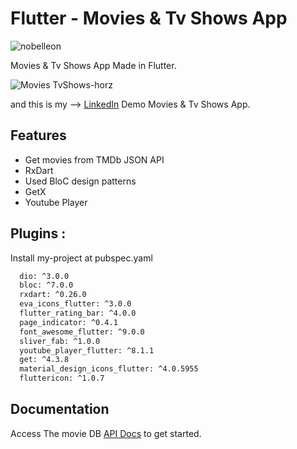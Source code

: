 # Flutter - Movies & Tv Shows App

<p align="left"> <img src="https://komarev.com/ghpvc/?username=Nobelleon&label=Profile%20views&color=0e75b6&style=flat" alt="nobelleon" /> </p>

Movies & Tv Shows App Made in Flutter.

![Movies TvShows-horz](https://user-images.githubusercontent.com/76748114/213973341-87715e79-23c8-4288-8bc6-696a081a468e.jpg)

and this is my --> [LinkedIn](https://www.linkedin.com/feed/update/urn:li:activity:7019896249327788032/?originTrackingId=BYJ%2FwqJtRRyuQIhYqSc0Yg%3D%3D) Demo Movies & Tv Shows App.

## Features

- Get movies from TMDb JSON API
- RxDart
- Used BloC design patterns
- GetX
- Youtube Player


## Plugins :

Install my-project at pubspec.yaml

```bash
  dio: ^3.0.0
  bloc: ^7.0.0
  rxdart: ^0.26.0
  eva_icons_flutter: ^3.0.0
  flutter_rating_bar: ^4.0.0
  page_indicator: ^0.4.1
  font_awesome_flutter: ^9.0.0
  sliver_fab: ^1.0.0
  youtube_player_flutter: ^8.1.1
  get: ^4.3.8
  material_design_icons_flutter: ^4.0.5955
  fluttericon: ^1.0.7
```
    
## Documentation

Access The movie DB [API Docs](https://developers.themoviedb.org/) to get started.


